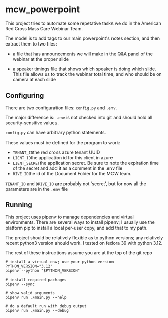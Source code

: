 
mcw_powerpoint
==============

This project tries to automate some repetative tasks
we do in the American Red Cross Mass Care Webinar Team.

The model is to add tags to our main powerpoint's notes section,
and then extract them to two files:

* a file that has announcements we will make in the Q&A panel of the webinar
  at the proper slide

* a speaker timings file that shows which speaker is doing which slide.
  This file allows us to track the webinar total time, and who should
  be on camera at each slide

Configuring
-----------

There are two configuration files: `config.py` and `.env`.

The major difference is: `.env` is not checked into git and should hold all security-sensitive values.

`config.py` can have arbitrary python statements.

These values must be defined for the program to work:

* `TENANT_ID`the red cross azure tenant UUID
* `LIENT_ID`the application id for this client in azure
* `LIENT_SECRET`the application secret.  Be sure to note the expiration time of the secret and add it as a comment in the .env file
* `RIVE_ID`the id of the Document Folder for the MCW team.

`TENANT_ID` and `DRIVE_ID` are probably not 'secret', but for now all the parameters are in the `.env` file

Running
----------

This project uses pipenv to manage dependencies and virtual environments.
There are several ways to install pipenv; I usually use the platform pip
to install a local per-user copy, and add that to my path.

The project should be relatively flexible as to python versions; any relatively
recent python3 version should work.  I tested on fedora 39 with python 3.12.

The rest of these instructions assume you are at the top of the git repo

``` shell
# install a virtual env; use your python version
PYTHON_VERSION="3.12"
pipenv --python "$PYTHON_VERSION"

# install required packages
pipenv --sync

# show valid arguments
pipenv run ./main.py --help

# do a default run with debug output
pipenv run ./main.py --debug

